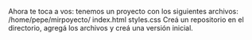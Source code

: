 Ahora te toca a vos: tenemos un proyecto con los siguientes archivos:
/home/pepe/mirpoyecto/
index.html
styles.css
Creá un repositorio en el directorio, agregá los archivos y creá una versión inicial.
